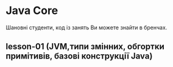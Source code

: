 # Java Core 
Шановні студенти, код із занять Ви можете знайти в бренчах.

## lesson-01  (JVM,типи змінних, обгортки примітивів, базові конструкції Java)

